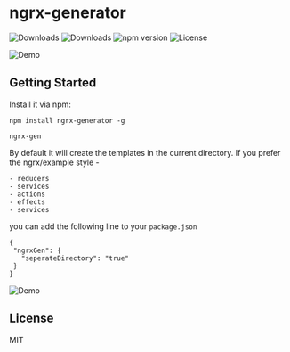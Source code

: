 # ngrx-generator

![Downloads](https://img.shields.io/npm/dm/ngrx-generator.svg)
![Downloads](https://img.shields.io/npm/dt/ngrx-generator.svg)
![npm version](https://img.shields.io/npm/v/ngrx-generator.svg)
![License](https://img.shields.io/npm/l/ngrx-generator.svg)

![Demo](https://s22.postimg.org/5nlkpozi9/demo.gif)


## Getting Started

Install it via npm:

```shell
npm install ngrx-generator -g
```

```shell
ngrx-gen
```

By default it will create the templates in the current directory.
If you prefer the ngrx/example style -
```shell
- reducers
- services
- actions
- effects
- services
```

you can add the following line to your `package.json`
```shell
{
 "ngrxGen": {
   "seperateDirectory": "true"
 }
}
```

![Demo](https://s23.postimg.org/8urbz1xjv/demo2.gif)

## License

MIT
